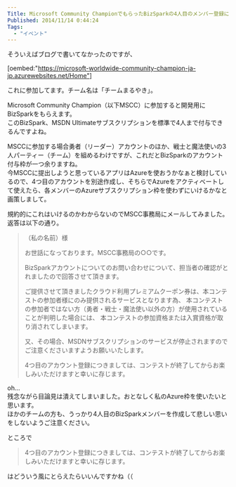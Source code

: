 ```yaml
---
Title: Microsoft Community ChampionでもらったBizSparkの4人目のメンバー登録について
Published: 2014/11/14 0:44:24
Tags:
  - "イベント"
---
```

そういえばブログで書いてなかったのですが、

[oembed:"https://microsoft-worldwide-community-champion-ja-jp.azurewebsites.net/Home"]

これに参加してます。チーム名は「チームまるやき」。  

Microsoft Community Champion（以下MSCC）に参加すると開発用にBizSparkをもらえます。  
このBizSpark、MSDN Ultimateサブスクリプションを標準で4人まで付与できるんですよね。  

MSCCに参加する場合勇者（リーダー）アカウントのほか、戦士と魔法使いの3人パーティー（チーム）を組めるわけですが、これだとBizSparkのアカウント付与枠が一つ余りますね。  
今MSCCに提出しようと思っているアプリはAzureを使おうかなぁと検討しているので、4つ目のアカウントを別途作成し、そちらでAzureをアクティベートして使えたら、各メンバーのAzureサブスクリプション枠を使わずにいけるかなと画策しまして。  

規約的にこれはいけるのかわからないのでMSCC事務局にメールしてみました。  
返答は以下の通り。

> （私の名前）様
> 
> お世話になっております。MSCC事務局の○○です。
> 
> BizSparkアカウントについてのお問い合わせについて、担当者の確認がとれましたので回答させて頂きます。
> 
> ご提供させて頂きましたクラウド利用プレミアムクーポン券は、本コンテストの参加者様にのみ提供されるサービスとなります為、
> 本コンテストの参加者ではない方（勇者・戦士・魔法使い以外の方）が使用されていることが判明した場合には、
> 本コンテストの参加資格または入賞資格が取り消されてしまいます。
> 
> 又、その場合、MSDNサブスクリプションのサービスが停止されますのでご注意くださいますようお願いいたします。
> 
> 4つ目のアカウント登録につきましては、コンテストが終了してからお楽しみいただけますと幸いに存じます。

oh...  
残念ながら目論見は潰えてしまいました。おとなしく私のAzure枠を使いたいと思います。  
ほかのチームの方も、うっかり4人目のBizSparkメンバーを作成して悲しい思いをしないようご注意ください。


ところで 
> 4つ目のアカウント登録につきましては、コンテストが終了してからお楽しみいただけますと幸いに存じます。

はどういう風にとらえたらいいんですかね（（
